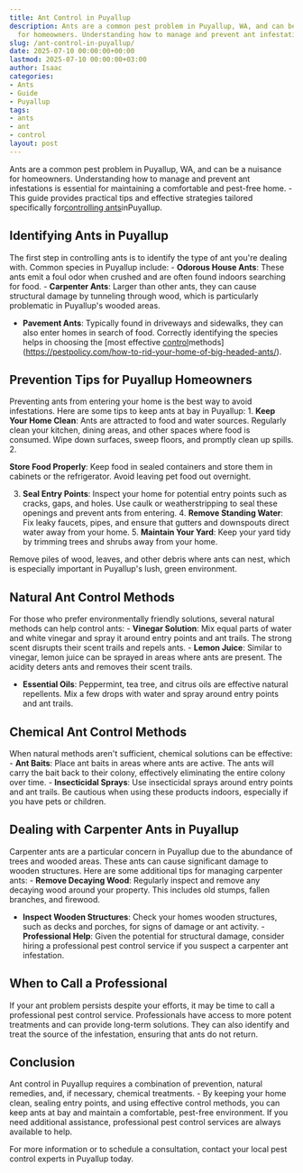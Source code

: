 ```yaml
---
title: Ant Control in Puyallup
description: Ants are a common pest problem in Puyallup, WA, and can be a nuisance
  for homeowners. Understanding how to manage and prevent ant infestations is essential...
slug: /ant-control-in-puyallup/
date: 2025-07-10 00:00:00+00:00
lastmod: 2025-07-10 00:00:00+03:00
author: Isaac
categories:
- Ants
- Guide
- Puyallup
tags:
- ants
- ant
- control
layout: post
---
```

Ants are a common pest problem in Puyallup, WA, and can be a nuisance for homeowners. Understanding how to manage and prevent ant infestations is essential for maintaining a comfortable and pest-free home. - This guide provides practical tips and effective strategies tailored specifically for[controlling ants](https://pestpolicy.com/no-spill-ant-kill/)inPuyallup.

##  Identifying Ants in Puyallup

The first step in controlling ants is to identify the type of ant you're dealing with. Common species in Puyallup include: - **Odorous House Ants**: These ants emit a foul odor when crushed and are often found indoors searching for food. - **Carpenter Ants**: Larger than other ants, they can cause structural damage by tunneling through wood, which is particularly problematic in Puyallup's wooded areas.

- **Pavement Ants**: Typically found in driveways and sidewalks, they can also enter homes in search of food. Correctly identifying the species helps in choosing the [most effective [control](https://pestpolicy.com/ant-control-in-bellingham/)methods](https://pestpolicy.com/how-to-rid-your-home-of-big-headed-ants/).

##  Prevention Tips for Puyallup Homeowners

Preventing ants from entering your home is the best way to avoid infestations. Here are some tips to keep ants at bay in Puyallup: 1. **Keep Your Home Clean**: Ants are attracted to food and water sources. Regularly clean your kitchen, dining areas, and other spaces where food is consumed. Wipe down surfaces, sweep floors, and promptly clean up spills. 2.

**Store Food Properly**: Keep food in sealed containers and store them in cabinets or the refrigerator. Avoid leaving pet food out overnight.

3. **Seal Entry Points**: Inspect your home for potential entry points such as cracks, gaps, and holes. Use caulk or weatherstripping to seal these openings and prevent ants from entering. 4. **Remove Standing Water**: Fix leaky faucets, pipes, and ensure that gutters and downspouts direct water away from your home. 5. **Maintain Your Yard**: Keep your yard tidy by trimming trees and shrubs away from your home.

Remove piles of wood, leaves, and other debris where ants can nest, which is especially important in Puyallup's lush, green environment.

##  Natural Ant Control Methods

For those who prefer environmentally friendly solutions, several natural methods can help control ants: - **Vinegar Solution**: Mix equal parts of water and white vinegar and spray it around entry points and ant trails. The strong scent disrupts their scent trails and repels ants. - **Lemon Juice**: Similar to vinegar, lemon juice can be sprayed in areas where ants are present. The acidity deters ants and removes their scent trails.

- **Essential Oils**: Peppermint, tea tree, and citrus oils are effective natural repellents. Mix a few drops with water and spray around entry points and ant trails.

##  Chemical Ant Control Methods

When natural methods aren't sufficient, chemical solutions can be effective: - **Ant Baits**: Place ant baits in areas where ants are active. The ants will carry the bait back to their colony, effectively eliminating the entire colony over time. - **Insecticidal Sprays**: Use insecticidal sprays around entry points and ant trails. Be cautious when using these products indoors, especially if you have pets or children.

##  Dealing with Carpenter Ants in Puyallup

Carpenter ants are a particular concern in Puyallup due to the abundance of trees and wooded areas. These ants can cause significant damage to wooden structures. Here are some additional tips for managing carpenter ants: - **Remove Decaying Wood**: Regularly inspect and remove any decaying wood around your property. This includes old stumps, fallen branches, and firewood.

- **Inspect Wooden Structures**: Check your homes wooden structures, such as decks and porches, for signs of damage or ant activity. - **Professional Help**: Given the potential for structural damage, consider hiring a professional pest control service if you suspect a carpenter ant infestation.

##  When to Call a Professional

If your ant problem persists despite your efforts, it may be time to call a professional pest control service. Professionals have access to more potent treatments and can provide long-term solutions. They can also identify and treat the source of the infestation, ensuring that ants do not return.

##  Conclusion

Ant control in Puyallup requires a combination of prevention, natural remedies, and, if necessary, chemical treatments. - By keeping your home clean, sealing entry points, and using effective control methods, you can keep ants at bay and maintain a comfortable, pest-free environment. If you need additional assistance, professional pest control services are always available to help.

For more information or to schedule a consultation, contact your local pest control experts in Puyallup today.
